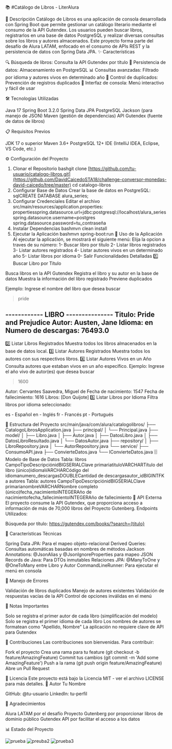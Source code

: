 📚 #Catálogo de Libros - LiterAlura
<div align="center">
</div>
📖 Descripción
Catálogo de Libros es una aplicación de consola desarrollada con Spring Boot que permite gestionar un catálogo literario mediante el consumo de la API Gutendex. Los usuarios pueden buscar libros, registrarlos en una base de datos PostgreSQL y realizar diversas consultas sobre los libros y autores almacenados.
Este proyecto forma parte del desafío de Alura LATAM, enfocado en el consumo de APIs REST y la persistencia de datos con Spring Data JPA.
✨ Características

🔍 Búsqueda de libros: Consulta la API Gutendex por título
💾 Persistencia de datos: Almacenamiento en PostgreSQL
📊 Consultas avanzadas: Filtrado por idioma y autores vivos en determinado año
🚫 Control de duplicados: Prevención de registros duplicados
🎯 Interfaz de consola: Menú interactivo y fácil de usar

🛠️ Tecnologías Utilizadas

Java 17
Spring Boot 3.2.0
Spring Data JPA
PostgreSQL
Jackson (para manejo de JSON)
Maven (gestión de dependencias)
API Gutendex (fuente de datos de libros)

📋 Requisitos Previos

JDK 17 o superior
Maven 3.6+
PostgreSQL 12+
IDE (IntelliJ IDEA, Eclipse, VS Code, etc.)

⚙️ Configuración del Proyecto
1. Clonar el Repositorio
bashgit clone [https://github.com/tu-usuario/catalogo-libros.git](https://github.com/DavidCaicedoSTA18/challenge-conversor-monedas-david-caicedo/tree/master)
cd catalogo-libros
2. Configurar Base de Datos
Crear la base de datos en PostgreSQL:
sqlCREATE DATABASE alura_series;
3. Configurar Credenciales
Editar el archivo src/main/resources/application.properties:
propertiesspring.datasource.url=jdbc:postgresql://localhost/alura_series
spring.datasource.username=postgres
spring.datasource.password=tu_contraseña
4. Instalar Dependencias
bashmvn clean install
5. Ejecutar la Aplicación
bashmvn spring-boot:run
📱 Uso de la Aplicación
Al ejecutar la aplicación, se mostrará el siguiente menú:
Elija la opcion a traves de su número:
1- Buscar libro por titulo
2- Listar libros registrados
3- Listar autores registrados
4- Listar autores vivos en un determinado año
5- Listar libros por idioma
0- Salir
Funcionalidades Detalladas
1️⃣ Buscar Libro por Título

Busca libros en la API Gutendex
Registra el libro y su autor en la base de datos
Muestra la información del libro registrado
Previene duplicados

Ejemplo:
Ingrese el nombre del libro que desea buscar
> pride

------------ LIBRO ---------------
Titulo: Pride and Prejudice
Autor: Austen, Jane
Idioma: en
Numero de descargas: 76493.0
-----------------------------------
2️⃣ Listar Libros Registrados
Muestra todos los libros almacenados en la base de datos local.
3️⃣ Listar Autores Registrados
Muestra todos los autores con sus respectivos libros.
4️⃣ Listar Autores Vivos en un Año
Consulta autores que estaban vivos en un año específico.
Ejemplo:
Ingrese el año vivo de autor(es) que desea buscar
> 1600

Autor: Cervantes Saavedra, Miguel de
Fecha de nacimiento: 1547
Fecha de fallecimiento: 1616
Libros: [Don Quijote]
5️⃣ Listar Libros por Idioma
Filtra libros por idioma seleccionado:

es - Español
en - Inglés
fr - Francés
pt - Portugués

📁 Estructura del Proyecto
src/main/java/com/alura/catalogolibros/
├── CatalogoLibrosApplication.java
├── principal/
│   └── Principal.java
├── model/
│   ├── Libro.java
│   ├── Autor.java
│   ├── DatosLibro.java
│   ├── DatosLibroResultado.java
│   └── DatosAutor.java
├── repository/
│   ├── LibroRepository.java
│   └── AutorRepository.java
└── service/
    ├── ConsumoAPI.java
    ├── ConvierteDatos.java
    └── IConvierteDatos.java
🗄️ Modelo de Base de Datos
Tabla: libros
CampoTipoDescripciónidBIGSERIALClave primariatituloVARCHARTítulo del libro (único)idiomaVARCHARCódigo del idiomanumero_descargasDOUBLECantidad de descargasautor_idBIGINTFK a autores
Tabla: autores
CampoTipoDescripciónidBIGSERIALClave primarianombreVARCHARNombre completo (único)fecha_nacimientoINTEGERAño de nacimientofecha_fallecimientoINTEGERAño de fallecimiento
🔗 API Externa
El proyecto consume la API Gutendex, que proporciona acceso a información de más de 70,000 libros del Proyecto Gutenberg.
Endpoints Utilizados:

Búsqueda por título: https://gutendex.com/books/?search={titulo}

🚀 Características Técnicas

Spring Data JPA: Para el mapeo objeto-relacional
Derived Queries: Consultas automáticas basadas en nombres de métodos
Jackson Annotations: @JsonAlias y @JsonIgnoreProperties para mapeo JSON
Records de Java: Para DTOs inmutables
Relaciones JPA: @ManyToOne y @OneToMany entre Libro y Autor
CommandLineRunner: Para ejecutar el menú en consola

🐛 Manejo de Errores

Validación de libros duplicados
Manejo de autores existentes
Validación de respuestas vacías de la API
Control de opciones inválidas en el menú

📝 Notas Importantes

Solo se registra el primer autor de cada libro (simplificación del modelo)
Solo se registra el primer idioma de cada libro
Los nombres de autores se formatean como "Apellido, Nombre"
La aplicación no requiere clave de API para Gutendex

🤝 Contribuciones
Las contribuciones son bienvenidas. Para contribuir:

Fork el proyecto
Crea una rama para tu feature (git checkout -b feature/AmazingFeature)
Commit tus cambios (git commit -m 'Add some AmazingFeature')
Push a la rama (git push origin feature/AmazingFeature)
Abre un Pull Request

📄 Licencia
Este proyecto está bajo la Licencia MIT - ver el archivo LICENSE para más detalles.
👥 Autor
Tu Nombre

GitHub: @tu-usuario
LinkedIn: tu-perfil

🙏 Agradecimientos

Alura LATAM por el desafío
Proyecto Gutenberg por proporcionar libros de dominio público
Gutendex API por facilitar el acceso a los datos

📊 Estado del Proyecto

![prueba](https://github.com/user-attachments/assets/0d68e4ca-114d-43dc-95e0-9561da33d624)
![preuba2](https://github.com/user-attachments/assets/15a3a5b9-5171-45a0-a22f-e41ba6aaeb4d)
![prueba3](https://github.com/user-attachments/assets/17dc2c16-b42a-4d78-ab79-e1de3240c3f4)


